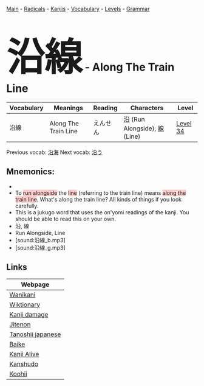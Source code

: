 <style> bigfont {font-size: 100px}</style>
[Main](../README.md) -
[Radicals](../radicals.md) -
[Kanjis](../kanjis.md) -
[Vocabulary](../vocabulary.md) -
[Levels](../levels.md) -
[Grammar](../grammar.md)
# <bigfont> 沿線</bigfont> - Along The Train Line 

| Vocabulary | Meanings | Reading | Characters | Level |
| --- | --- | --- | --- | --- |
| 沿線 | Along The Train Line | えんせん |  [沿](../kanjis/沿.md) (Run Alongside), [線](../kanjis/線.md) (Line) | [Level 34](../levels/wk_level34.md) |

Previous vocab: [沿海](沿海.md) Next vocab: [沿う](沿う.md) 

## Mnemonics:

* 
* To <span style="background-color:#ffcccb"> run alongside</span> the <span style="background-color:#ffcccb"> line</span> (referring to the train line) means <span style="background-color:#ffcccb"> along the train line</span>. What's along the train line? All kinds of things if you look carefully.
* This is a jukugo word that uses the on'yomi readings of the kanji. You should be able to read this on your own.
* 沿, 線
* Run Alongside, Line
* [sound:沿線_b.mp3]
* [sound:沿線_g.mp3]


## Links 

| Webpage |
| --- |
| [Wanikani          ](https://www.wanikani.com/kanji/沿線) |
| [Wiktionary        ](https://en.wiktionary.org/wiki/沿線) |
| [Kanji damage      ](http://www.kanjidamage.com/kanji/search?utf8=✓&q=沿線) |
| [Jitenon           ](https://jitenon.com/kanji/沿線) |
| [Tanoshii japanese ](https://www.tanoshiijapanese.com/dictionary/kanji.cfm?k=沿線) |
| [Baike             ](https://baike.baidu.com/item/沿線) |
| [Kanji Alive       ](https://app.kanjialive.com/沿線) |
| [Kanshudo          ](https://www.kanshudo.com/searchmn?q=沿線) |
| [Koohii            ](https://kanji.koohii.com/study/kanji/沿線) |
